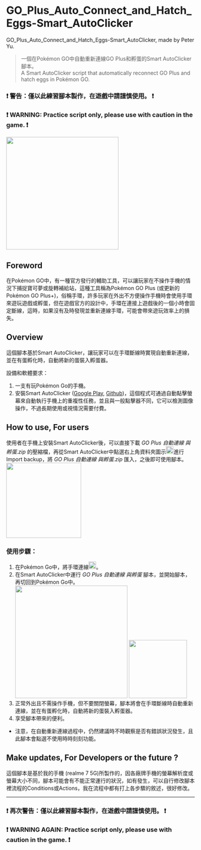 # GO_Plus_Auto_Connect_and_Hatch_Eggs-Smart_AutoClicker

GO_Plus_Auto_Connect_and_Hatch_Eggs-Smart_AutoClicker, made by Peter Yu.
> 一個在Pokémon GO中自動重新連線GO Plus和孵蛋的Smart AutoClicker腳本。    
> A Smart AutoClicker script that automatically reconnect GO Plus and hatch eggs in Pokémon GO.

### ❗ 警告：僅以此練習腳本製作，在遊戲中請謹慎使用。 ❗    
### ❗ WARNING: Practice script only, please use with caution in the game. ❗    
<img src= "https://github.com/peter890331/GO_Plus_Auto_Connect_and_Hatch_Eggs-Smart_AutoClicker/blob/figures/icon.png" width="300px">

## Foreword
在Pokémon GO中，有一種官方發行的輔助工具，可以讓玩家在不操作手機的情況下捕捉寶可夢或旋轉補給站，這種工具稱為Pokémon GO Plus (或更新的Pokémon GO Plus+)，俗稱手環，許多玩家在外出不方便操作手機時會使用手環來遊玩遊戲或孵蛋，但在遊戲官方的設計中，手環在連接上遊戲後的一個小時會固定斷線，這時，如果沒有及時發現並重新連線手環，可能會帶來遊玩效率上的損失。

## Overview
這個腳本基於Smart AutoClicker，讓玩家可以在手環斷線時實現自動重新連線，並在有蛋孵化時，自動將新的蛋裝入孵蛋器。

設備和軟體要求：
  1. 一支有玩Pokémon Go的手機。
  2. 安裝Smart AutoClicker ([Google Play][1], [Github][2])，這個程式可通過自動點擊螢幕來自動執行手機上的重複性任務，並且與一般點擊器不同，它可以檢測圖像操作，不過長期使用或視情況需要付費。

[1]: https://play.google.com/store/apps/details?id=com.buzbuz.smartautoclicker
[2]: https://github.com/Nain57/Smart-AutoClicker

## How to use, For users
使用者在手機上安裝Smart AutoClicker後，可以直接下載 *GO Plus 自動連線 與孵蛋.zip* 的壓縮檔，再從Smart AutoClicker中點選右上角資料夾圖示<img src= "https://github.com/peter890331/GO_Plus_Auto_Connect_and_Hatch_Eggs-Smart_AutoClicker/blob/figures/import.png" width="20px">進行Import backup，將 *GO Plus 自動連線 與孵蛋.zip* 匯入，之後即可使用腳本。    
<img src= "https://github.com/peter890331/GO_Plus_Auto_Connect_and_Hatch_Eggs-Smart_AutoClicker/blob/figures/import%20backup.png" width="200px">

### 使用步驟：
  1. 在Pokémon Go中，將手環連線<img src= "https://github.com/peter890331/GO_Plus_Auto_Connect_and_Hatch_Eggs-Smart_AutoClicker/blob/figures/GO%20Plus.png" width="20px">。
  2. 在Smart AutoClicker中運行 *GO Plus 自動連線 與孵蛋* 腳本，並開始腳本，再切回到Pokémon Go中。    
     <img src= "https://github.com/peter890331/GO_Plus_Auto_Connect_and_Hatch_Eggs-Smart_AutoClicker/blob/figures/Smart%20AutoClicker.png" width="300px">
     <img src= "https://github.com/peter890331/GO_Plus_Auto_Connect_and_Hatch_Eggs-Smart_AutoClicker/blob/figures/Smart%20AutoClicker%20start.png" height="155px">
  4. 正常外出且不需操作手機，但不要關閉螢幕，腳本將會在手環斷線時自動重新連線，並在有蛋孵化時，自動將新的蛋裝入孵蛋器。
  5. 享受腳本帶來的便利。
     
- 注意，在自動重新連線過程中，仍然建議時不時觀察是否有錯誤狀況發生，且此腳本會點選不使用時時刻刻功能。

## Make updates, For Developers or the future ?
這個腳本是基於我的手機 (realme 7 5G)所製作的，因各廠牌手機的螢幕解析度或螢幕大小不同，腳本可能會有不能正常運行的狀況，如有發生，可以自行修改腳本裡流程的Conditions或Actions，我在流程中都有打上各步驟的敘述，很好修改。

---

### ❗ 再次警告：僅以此練習腳本製作，在遊戲中請謹慎使用。 ❗    
### ❗ WARNING AGAIN: Practice script only, please use with caution in the game. ❗
